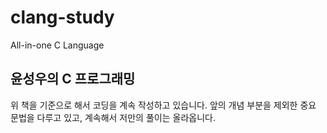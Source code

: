 # clang-study
All-in-one C Language 

## 윤성우의 C 프로그래밍
위 책을 기준으로 해서 코딩을 계속 작성하고 있습니다. 앞의 개념 부분을 제외한 중요 문법을 다루고 있고, 계속해서 저만의 풀이는 올라옵니다.
